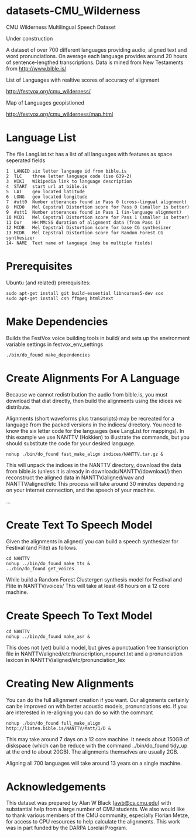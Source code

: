 # datasets-CMU_Wilderness
CMU Wilderness Multilingual Speech Dataset

Under construction

A dataset of over 700 different languages providing audio, aligned
text and word pronunciations.  On average each language provides
around 20 hours of sentence-lengthed transcriptions.  Data is mined
from New Testaments from http://www.bible.is/

List of Languages with realtive scores of accuracy of alignment

http://festvox.org/cmu_wilderness/

Map of Languages geopistioned

http://festvox.org/cmu_wilderness/map.html

# Language List

The file LangList.txt has a list of all languages with features as space
seperated fields

    1  LANGID six letter language id from bible.is
    2  TLC    three letter language code (iso 639-2)
    3  WIKI   Wikipedia link to language description
    4  START  start url at bible.is
    5  LAT    geo located latitude
    6  LONG   geo located longitude
    7  #utt0  Number utterances found in Pass 0 (cross-lingual alignment)
    8  MCD0   Mel Cepstral Distortion score for Pass 0 (smaller is better)
    9  #utt1  Number utterances found in Pass 1 (in-language alignment)
    10 MCD1   Mel Cepstral Distortion score for Pass 1 (smaller is better)
    11 Dur    HH:MM:SS duration of alignment data (from Pass 1)
    12 MCDB   Mel Cepstral Distortion score for base CG synthesizer
    13 MCDR   Mel Cepstral Distortion score for Random Forest CG synthesizer
    14- NAME  Text name of language (may be multiple fields)
    
# Prerequisites

Ubuntu (and related) prerequisites:

    sudo apt-get install git build-essential libncurses5-dev sox
    sudo apt-get install csh ffmpeg html2text

# Make Dependencies

Builds the FestVox voice building tools in build/ and sets up the
environment variable settings in festvox_env_settings

    ./bin/do_found make_dependencies

# Create Alignments For A Language

Because we cannot redistribution the audio from bible.is, you must
download that diat directly, then build the alignments using the
idices we distribute.

Alignments (short waveforms plus transcripts) may be recreated for
a language from the packed versions in the indices/ directory.  You
need to know the six letter code for the languages (see LangList for
mappings).  In this example we use NANTTV (Hokkien) to illustrate the
commands, but you should substitute the code for your desired language.

    nohup ./bin/do_found fast_make_align indices/NANTTV.tar.gz &

This will unpack the indices in the NANTTV directory, download the
data from bible.is (unless it is already in
downloads/NANTTV/download/) then reconstruct the aligned data in
NANTTV/aligned/wav and NANTTV/aligned/etc This process will take
around 30 minutes depending on your internet connection, and the
speech of your machine.

...

# Create Text To Speech Model

Given the alignments in aligned/ you can build a speech synthesizer
for Festival (and Flite) as follows.

    cd NANTTV
    nohup ../bin/do_found make_tts &
    ../bin/do_found get_voices

While build a Random Forest Clustergen synthesis model for Festival
and Flite in NANTTV/voices/ This will take at least 48 hours on a 12
core machine.

# Create Speech To Text Model

    cd NANTTV
    nohup ../bin/do_found make_asr &

This does not (yet) build a model, but gives a punctuation free transcription
file in NANTTV/aligned/etc/transcription_nopunct.txt and a pronunciation
lexicon in NANTTV/aligned/etc/pronunciation_lex

# Creating New Alignments

You can do the full allignment creation if you want.  Our alignments
certainly can be improved on with better acoustic models,
pronunciations etc.  If you are interested in re-aligning you can do so
with the commant

    nohup ./bin/do_found full_make_align http://listen.bible.is/NANTTV/Matt/1/D &

This may take around 7 days on a 12 core machine.  It needs about 150GB of
diskspace (which can be reduce with the command ../bin/do_found tidy_up at the
end to about 20GB).  The alignments themselves are usually 2GB.

Aligning all 700 languages will take around 13 years on a single machine.

# Acknowledgements

This dataset was prepared by Alan W Black (awb@cs.cmu.edu) with substantial
help from a large number of CMU students.  We also would like to thank
various members of the CMU community, especially Florian Metze, for access
to CPU resources to help calculate the alignments.  This work was in part
funded by the DARPA Lorelai Program.







